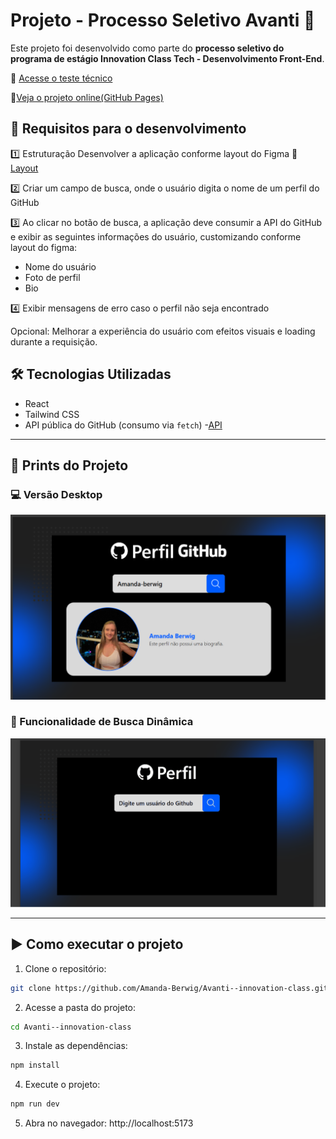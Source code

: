 # Projeto - Processo Seletivo Avanti 🚀

Este projeto foi desenvolvido como parte do **processo seletivo do programa de estágio Innovation Class Tech - Desenvolvimento Front-End**.

🔗 [Acesse o teste técnico](https://ic.penseavanti.com.br/mod/page/view.php?id=51)

🔗[Veja o projeto online(GitHub Pages)](https://amanda-berwig.github.io/busca-github/)

## 📝 Requisitos para o desenvolvimento

1️⃣ Estruturação
Desenvolver a aplicação conforme layout do Figma
🔗 [Layout](https://www.figma.com/proto/DqtFxC6312M32mLt8FpJjq/innovation-class?page-id=22%3A2864&node-id=22-4293&viewport=359%2C115%2C0.25&t=SHsEqEgaMrXGMKwv-1&scaling=scale-down-width&content-scaling=fixed&starting-point-node-id=22%3A4293&show-proto-sidebar=1)

2️⃣ Criar um campo de busca, onde o usuário digita o nome de um perfil do GitHub

3️⃣ Ao clicar no botão de busca, a aplicação deve consumir a API do GitHub e exibir as seguintes informações do usuário, customizando conforme layout do figma:

- Nome do usuário
- Foto de perfil
- Bio

4️⃣ Exibir mensagens de erro caso o perfil não seja encontrado

Opcional: Melhorar a experiência do usuário com efeitos visuais e loading durante a requisição.

## 🛠️ Tecnologias Utilizadas

- React
- Tailwind CSS
- API pública do GitHub (consumo via `fetch`) -[API](https://docs.github.com/pt/rest)

---

## 📸 Prints do Projeto

### 💻 Versão Desktop

![Print Desktop](./public/print-desktop.png)

### 🔎 Funcionalidade de Busca Dinâmica

![Demonstração](./public/gifs/busca-perfil.gif)

---

## ▶️ Como executar o projeto

1. Clone o repositório:

```bash
git clone https://github.com/Amanda-Berwig/Avanti--innovation-class.git
```

2. Acesse a pasta do projeto:

```bash
cd Avanti--innovation-class
```

3. Instale as dependências:

```bash
npm install
```

4. Execute o projeto:

```bash
npm run dev
```

5. Abra no navegador: http://localhost:5173
